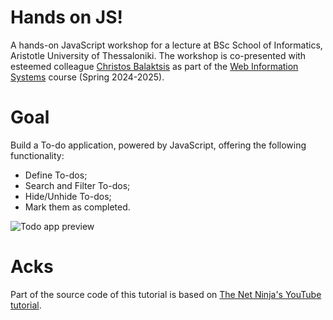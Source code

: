 # Hands on JS!
A hands-on JavaScript workshop for a lecture at BSc School of Informatics, Aristotle University of Thessaloniki. The workshop is co-presented with esteemed colleague [Christos Balaktsis](https://github.com/balaktsis/) as part of the [Web Information Systems](http://qa.auth.gr/en/x/class/1/600271336/) course (Spring 2024-2025).

# Goal
Build a To-do application, powered by JavaScript, offering the following functionality:
- Define To-dos;
- Search and Filter To-dos;
- Hide/Unhide To-dos;
- Mark them as completed.

![Todo app preview](https://github.com/user-attachments/assets/c7e95433-8ca7-4a6b-8e46-12f7280e81f3)

# Acks
Part of the source code of this tutorial is based on [The Net Ninja's YouTube tutorial](https://www.youtube.com/playlist?list=PL4cUxeGkcC9gfoKa5la9dsdCNpuey2s-V).
